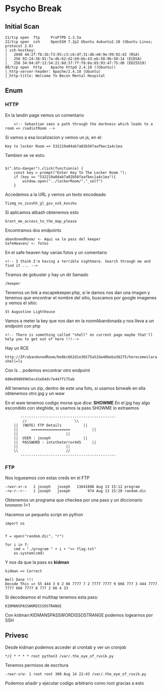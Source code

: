 # Psycho Break
## Initial Scan
```
21/tcp open  ftp     ProFTPD 1.3.5a
22/tcp open  ssh     OpenSSH 7.2p2 Ubuntu 4ubuntu2.10 (Ubuntu Linux; protocol 2.0)
| ssh-hostkey: 
|   2048 44:2f:fb:3b:f3:95:c3:c6:df:31:d6:e0:9e:99:92:42 (RSA)
|   256 92:24:36:91:7a:db:62:d2:b9:bb:43:eb:58:9b:50:14 (ECDSA)
|_  256 34:04:df:13:54:21:8d:37:7f:f8:0a:65:93:47:75:d0 (ED25519)
80/tcp open  http    Apache httpd 2.4.18 ((Ubuntu))
|_http-server-header: Apache/2.4.18 (Ubuntu)
|_http-title: Welcome To Becon Mental Hospital
```

## Enum
### HTTP
En la landin page vemos un comentario
```
	<!-- Sebastian sees a path through the darkness which leads to a room => /sadistRoom -->
```

Si vamos a esa localizacion y vemos un js, en el:
```
Key to locker Room => 532219a04ab7a02b56faafbec1a4c1ea 
```
Tambien se ve esto:
```

$(".btn-danger").click(function(e) {
	const key = prompt("Enter Key To The Locker Room ");
	if (key == "532219a04ab7a02b56faafbec1a4c1ea"){
		window.open("../lockerRoom/","_self")
	}
 ```
 Accedemos a la URL y vemos un texto encodeado
 ```
 Tizmg_nv_zxxvhh_gl_gsv_nzk_kovzhv
 ```
 Si aplicamos atbash obtenemos esto
 ```
 Grant_me_access_to_the_map_please
 ```
 Encontramos dos endpoints 
 ```
 abandonedRoom/ <- Aqui va la pass del keeper
 SafeHeaven/ <- fotos 
 ```
 En el safe heaven hay varias fotos y un comentario
 ```
 <!-- I think I'm having a terrible nightmare. Search through me and find it ... -->
 ```
Tiramos de gobuster y hay un dir llamado 
```
/keeper
```
Tenemos un link a escapekeeper.php, si le damos nos dan una imagen y tenemos que encontrar el nombre del sitio, buscamos por google imagenes y vemos el sitio:
```
St Augustine Lighthouse
```
Vamos a meter la key que nos dan en la roomAbandonada y nos lleva a un endpoint con php
```
<!-- There is something called "shell" on current page maybe that'll help you to get out of here !!!-->
```
Hay un RCE
```
http://IP/abandonedRoom/be8bc662d1e36575a52da40beba38275/herecomeslara.php?shell=ls
```
Con ls .. podemos encontrar otro endpoint
```
680e89809965ec41e64dc7e447f175ab
```
Allí tenemos un zip, dentro de este una foto, si usamos binwalk en ella obtenemos otro jpg y un waw

En el waw tenemos codigo morse que dice: **SHOWME**
En el jpg hay algo escondido con steghide, si usamos la pass SHOWME lo extraemos 
```
	   --------------------------------------------
        //						\\
	||	(NOTE) FTP Details			||
	||      ==================			||
	||						||
	||	USER : joseph				||
	||	PASSWORD : intotheterror445		||
	||						||
	\\						//
	   --------------------------------------------
```

### FTP
Nos logueamos con estas creds en el FTP
```
-rwxr-xr-x   1 joseph   joseph   11641688 Aug 13 15:12 program
-rw-r--r--   1 joseph   joseph        974 Aug 13 15:20 random.dic
```
Obtenemos un programa que checkea por una pass y un diccionario hmmmm 1+1

Hacemos un pequeño script en python
```
import os


f = open("random.dic", "r")

for i in f:
	cmd = "./program " + i + ">> flag.txt"
	os.system(cmd)
```
Y nos da que la pass es **kidman**
```
kidman => Correct

Well Done !!!
Decode This => 55 444 3 6 2 66 7777 7 2 7777 7777 9 666 777 3 444 7777 7777 666 7777 8 777 2 66 4 33
```
Si decodeamos el multitap tenemos esta pass:
```
KIDMANSPASSWORDISSOSTRANGE
```
Con kidman:KIDMANSPASSWORDISSOSTRANGE podemos logearnos por SSH
## Privesc
Desde kidman podemos acceder al crontab y ver un cronjob
```
*/2 * * * * root python3 /var/.the_eye_of_ruvik.py
```
Tenemos permisos de escritura
```
-rwxr-xrw- 1 root root 300 Aug 14 22:43 /var/.the_eye_of_ruvik.py
```
Podemos añadir y ejecutar codigo arbitrario como root gracias a esto
